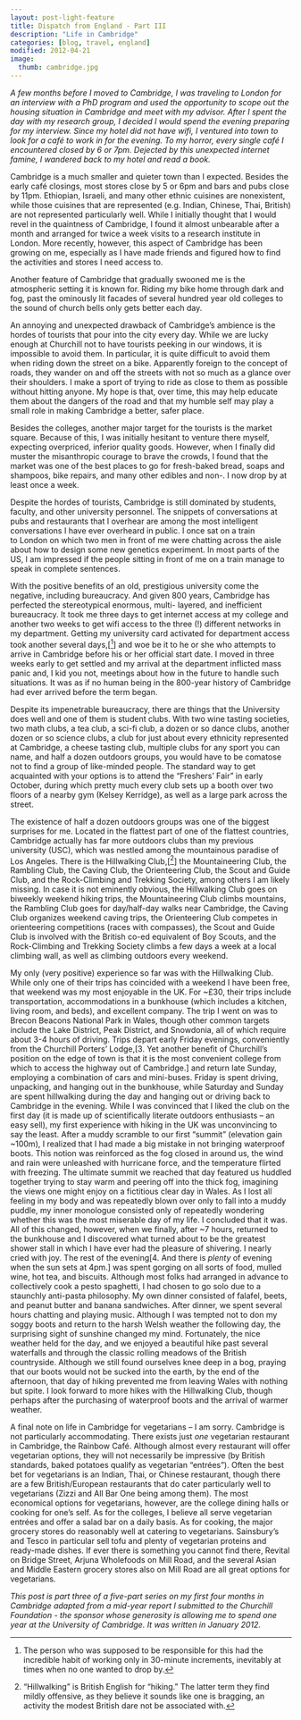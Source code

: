 ```yaml
---
layout: post-light-feature
title: Dispatch from England - Part III
description: "Life in Cambridge"
categories: [blog, travel, england]
modified: 2012-04-21
image:
  thumb: cambridge.jpg
---
```

*A few months before I moved to Cambridge, I was traveling to London for an interview with a PhD program and used the opportunity to scope out the housing situation in Cambridge and meet with my advisor. After I spent the day with my research group, I decided I would spend the evening preparing for my interview. Since my hotel did not have wifi, I ventured into town to look for a café to work in for the evening. To my horror, every single café I encountered closed by 6 or 7pm. Dejected by this unexpected internet famine, I wandered back to my hotel and read a book.*

Cambridge is a much smaller and quieter town than I expected. Besides the early café closings, most stores close by 5 or 6pm and bars and pubs close by 11pm. Ethiopian, Israeli, and many other ethnic cuisines are nonexistent, while those cuisines that are represented (e.g. Indian, Chinese, Thai, British) are not represented particularly well. While I initially thought that I would revel in the quaintness of Cambridge, I found it almost unbearable after a month and arranged for twice a week visits to a research institute in London. More recently, however, this aspect of Cambridge has been growing on me, especially as I have made friends and figured how to find the activities and stores I need access to.

Another feature of Cambridge that gradually swooned me is the atmospheric setting it is known for. Riding my bike home through dark and fog, past the ominously lit facades of several hundred year old colleges to the sound of church bells only gets better each day.

An annoying and unexpected drawback of Cambridge’s ambience is the hordes of tourists that pour into the city every day. While we are lucky enough at Churchill not to have tourists peeking in our windows, it is impossible to avoid them. In particular, it is quite difficult to avoid them when riding down the street on a bike. Apparently foreign to the concept of roads, they wander on and off the streets with not so much as a glance over their shoulders. I make a sport of trying to ride as close to them as possible without hitting anyone. My hope is that, over time, this may help educate them about the dangers of the road and that my humble self may play a small role in making Cambridge a better, safer place.

Besides the colleges, another major target for the tourists is the market square. Because of this, I was initially hesitant to venture there myself, expecting overpriced, inferior quality goods. However, when I finally did muster the misanthropic courage to brave the crowds, I found that the market was one of the best places to go for fresh-baked bread, soaps and shampoos, bike repairs, and many other edibles and non-. I now drop by at least once a week.

Despite the hordes of tourists, Cambridge is still dominated by students, faculty, and other university personnel. The snippets of conversations at pubs and restaurants that I overhear are among the most intelligent conversations I have ever overheard in public. I once sat on a train to London on which two men in front of me were chatting across the aisle about how to design some new genetics experiment. In most parts of the US, I am impressed if the people sitting in front of me on a train manage to speak in complete sentences.

With the positive benefits of an old, prestigious university come the negative, including bureaucracy. And given 800 years, Cambridge has perfected the stereotypical enormous, multi- layered, and inefficient bureaucracy. It took me three days to get internet access at my college and another two weeks to get wifi access to the three (!) different networks in my department. Getting my university card activated for department access took another several days,[[^1]] and woe be it to he or she who attempts to arrive in Cambridge before his or her official start date. I moved in three weeks early to get settled and my arrival at the department inflicted mass panic and, I kid you not, meetings about how in the future to handle such situations. It was as if no human being in the 800-year history of Cambridge had ever arrived before the term began.

Despite its impenetrable bureaucracy, there are things that the University does well and one of them is student clubs. With two wine tasting societies, two math clubs, a tea club, a sci-fi club, a dozen or so dance clubs, another dozen or so science clubs, a club for just about every ethnicity represented at Cambridge, a cheese tasting club, multiple clubs for any sport you can name, and half a dozen outdoors groups, you would have to be comatose not to find a group of like-minded people. The standard way to get acquainted with your options is to attend the “Freshers’ Fair” in early October, during which pretty much every club sets up a booth over two floors of a nearby gym (Kelsey Kerridge), as well as a large park across the street.

The existence of half a dozen outdoors groups was one of the biggest surprises for me. Located in the flattest part of one of the flattest countries, Cambridge actually has far more outdoors clubs than my previous university (USC), which was nestled among the mountainous paradise of Los Angeles. There is the Hillwalking Club,[[^2]] the Mountaineering Club, the Rambling Club, the Caving Club, the Orienteering Club, the Scout and Guide Club, and the Rock-Climbing and Trekking Society, among others I am likely missing. In case it is not eminently obvious, the Hillwalking Club goes on biweekly weekend hiking trips, the Mountaineering Club climbs mountains, the Rambling Club goes for day/half-day walks near Cambridge, the Caving Club organizes weekend caving trips, the Orienteering Club competes in orienteering competitions (races with compasses), the Scout and Guide Club is involved with the British co-ed equivalent of Boy Scouts, and the Rock-Climbing and Trekking Society climbs a few days a week at a local climbing wall, as well as climbing outdoors every weekend.

My only (very positive) experience so far was with the Hillwalking Club. While only one of their trips has coincided with a weekend I have been free, that weekend was my most enjoyable in the UK. For ~£30, their trips include transportation, accommodations in a bunkhouse (which includes a kitchen, living room, and beds), and excellent company. The trip I went on was to Brecon Beacons National Park in Wales, though other common targets include the Lake District, Peak District, and Snowdonia, all of which require about 3-4 hours of driving. Trips depart early Friday evenings, conveniently from the Churchill Porters’ Lodge,[3. Yet another benefit of Churchill’s position on the edge of town is that it is the most convenient college from which to access the highway out of Cambridge.] and return late Sunday, employing a combination of cars and mini-buses. Friday is spent driving, unpacking, and hanging out in the bunkhouse, while Saturday and Sunday are spent hillwalking during the day and hanging out or driving back to Cambridge in the evening. While I was convinced that I liked the club on the first day (it is made up of scientifically literate outdoors enthusiasts – an easy sell), my first experience with hiking in the UK was unconvincing to say the least. After a muddy scramble to our first “summit” (elevation gain ~100m), I realized that I had made a big mistake in not bringing waterproof boots. This notion was reinforced as the fog closed in around us, the wind and rain were unleashed with hurricane force, and the temperature flirted with freezing. The ultimate summit we reached that day featured us huddled together trying to stay warm and peering off into the thick fog, imagining the views one might enjoy on a fictitious clear day in Wales. As I lost all feeling in my body and was repeatedly blown over only to fall into a muddy puddle, my inner monologue consisted only of repeatedly wondering whether this was the most miserable day of my life. I concluded that it was. All of this changed, however, when we finally, after ~7 hours, returned to the bunkhouse and I discovered what turned about to be the greatest shower stall in which I have ever had the pleasure of shivering. I nearly cried with joy. The rest of the evening[4. And there is <em>plenty</em> of evening when the sun sets at 4pm.] was spent gorging on all sorts of food, mulled wine, hot tea, and biscuits. Although most folks had arranged in advance to collectively cook a pesto spaghetti, I had chosen to go solo due to a staunchly anti-pasta philosophy. My own dinner consisted of falafel, beets, and peanut butter and banana sandwiches. After dinner, we spent several hours chatting and playing music. Although I was tempted not to don my soggy boots and return to the harsh Welsh weather the following day, the surprising sight of sunshine changed my mind. Fortunately, the nice weather held for the day, and we enjoyed a beautiful hike past several waterfalls and through the classic rolling meadows of the British countryside. Although we still found ourselves knee deep in a bog, praying that our boots would not be sucked into the earth, by the end of the afternoon, that day of hiking prevented me from leaving Wales with nothing but spite. I look forward to more hikes with the Hillwalking Club, though perhaps after the purchasing of waterproof boots and the arrival of warmer weather.

A final note on life in Cambridge for vegetarians – I am sorry. Cambridge is not particularly accommodating. There exists just <em>one</em> vegetarian restaurant in Cambridge, the Rainbow Café. Although almost every restaurant will offer vegetarian options, they will not necessarily be impressive (by British standards, baked potatoes qualify as vegetarian “entrées”). Often the best bet for vegetarians is an Indian, Thai, or Chinese restaurant, though there are a few British/European restaurants that do cater particularly well to vegetarians (Zizzi and All Bar One being among them). The most economical options for vegetarians, however, are the college dining halls or cooking for one’s self. As for the colleges, I believe all serve vegetarian entrées and offer a salad bar on a daily basis. As for cooking, the major grocery stores do reasonably well at catering to vegetarians. Sainsbury’s and Tesco in particular sell tofu and plenty of vegetarian proteins and ready-made dishes. If ever there is something you cannot find there, Revital on Bridge Street, Arjuna Wholefoods on Mill Road, and the several Asian and Middle Eastern grocery stores also on Mill Road are all great options for vegetarians.

*This post is part three of a five-part series on my first four months in Cambridge adapted from a mid-year report I submitted to the Churchill Foundation - the sponsor whose generosity is allowing me to spend one year at the University of Cambridge. It was written in January 2012.*

[^1]: The person who was supposed to be responsible for this had the incredible habit of working only in 30-minute increments, inevitably at times when no one wanted to drop by.
[^2]: “Hillwalking” is British English for “hiking.” The latter term they find mildly offensive, as they believe it sounds like one is bragging, an activity the modest British dare not be associated with.